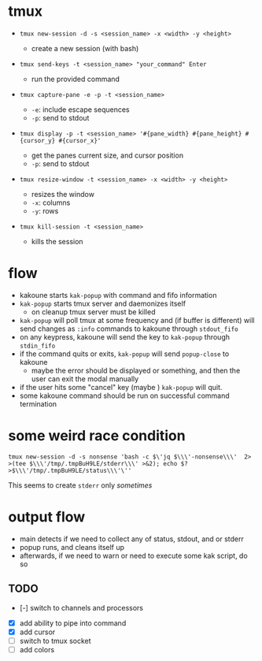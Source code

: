 # tmux

- `tmux new-session -d -s <session_name> -x <width> -y <height>`
  - create a new session (with bash)
- `tmux send-keys -t <session_name> "your_command" Enter`
  - run the provided command
- `tmux capture-pane -e -p -t <session_name>`
  - `-e`: include escape sequences
  - `-p`: send to stdout
- `tmux display -p -t <session_name> '#{pane_width} #{pane_height} #{cursor_y} #{cursor_x}'`
  - get the panes current size, and cursor position
  - `-p`: send to stdout

- `tmux resize-window -t <session_name> -x <width> -y <height>`
  - resizes the window
  - `-x`: columns
  - `-y`: rows

- `tmux kill-session -t <session_name>`
  - kills the session


# flow
- kakoune starts `kak-popup` with command and fifo information
- `kak-popup` starts tmux server and daemonizes itself
  - on cleanup tmux server must be killed
- `kak-popup` will poll tmux at some frequency and (if buffer is different) will
  send changes as `:info` commands to kakoune through `stdout_fifo`
- on any keypress, kakoune will send the key to `kak-popup` through `stdin_fifo`
- if the command quits or exits, `kak-popup` will send `popup-close` to kakoune
  - maybe the error should be displayed or something, and then the user can exit
    the modal manually
- if the user hits some "cancel" key (maybe <esc>) `kak-popup` will quit.
- some kakoune command should be run on successful command termination


# some weird race condition
```fish
tmux new-session -d -s nonsense 'bash -c $\'jq $\\\'-nonsense\\\'  2> >(tee $\\\'/tmp/.tmpBuH9LE/stderr\\\' >&2); echo $? >$\\\'/tmp/.tmpBuH9LE/status\\\'\''
```
This seems to create `stderr` only _sometimes_

# output flow
- main detects if we need to collect any of status, stdout, and or stderr
- popup runs, and cleans itself up
- afterwards, if we need to warn or need to execute some kak script, do so

## TODO
- [-] switch to channels and processors
- [x] add ability to pipe into command
- [x] add cursor
- [ ] switch to tmux socket
- [ ] add colors
